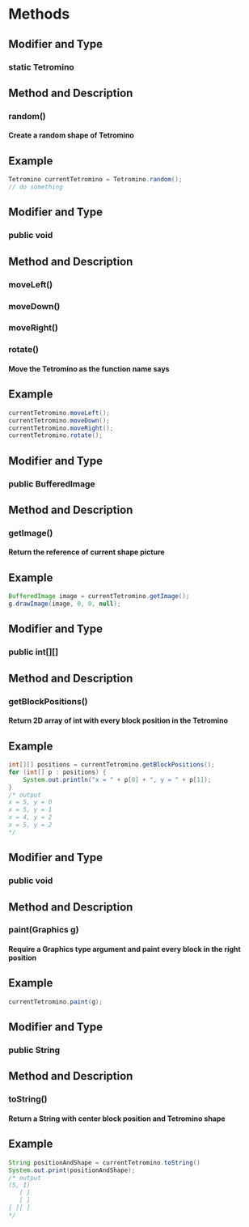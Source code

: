 # Methods

## Modifier and Type

### static Tetromino

## Method and Description

### random()

#### Create a random shape of Tetromino

## Example

```java
Tetromino currentTetromino = Tetromino.random();
// do something
```

## Modifier and Type

### public void

## Method and Description

### moveLeft()

### moveDown()

### moveRight()

### rotate()

#### Move the Tetromino as the function name says

## Example

```java
currentTetromino.moveLeft();
currentTetromino.moveDown();
currentTetromino.moveRight();
currentTetromino.rotate();
```

## Modifier and Type

### public BufferedImage

## Method and Description

### getImage()

#### Return the reference of current shape picture

## Example

```java
BufferedImage image = currentTetromino.getImage();
g.drawImage(image, 0, 0, null);
```

## Modifier and Type

### public int[][]

## Method and Description

### getBlockPositions()

#### Return 2D array of int with every block position in the Tetromino

## Example

```java
int[][] positions = currentTetromino.getBlockPositions();
for (int[] p : positions) {
    System.out.println("x = " + p[0] + ", y = " + p[1]);
}
/* output
x = 5, y = 0
x = 5, y = 1
x = 4, y = 2
x = 5, y = 2
*/
```

## Modifier and Type

### public void

## Method and Description

### paint(Graphics g)

#### Require a Graphics type argument and paint every block in the right position

## Example

```java
currentTetromino.paint(g);
```

## Modifier and Type

### public String

## Method and Description

### toString()

#### Return a String with center block position and Tetromino shape

## Example

```java
String positionAndShape = currentTetromino.toString()
System.out.print(positionAndShape);
/* output
(5, 1)
   [ ]
   [ ]
[ ][ ]
*/
```